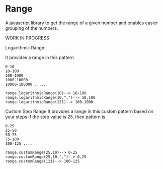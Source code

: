 Range
=====

A javascript library to get the range of a given number and enables easier grouping of the numbers.

WORK IN PROGRESS

Logarithmic Range:

It provides a range in this pattern
```
0-10
10-100
100-1000
1000-10000
10000-100000 .....
```
```
range.logarithmicRange(10)--> 10-100
range.logarithmicRange(10,",")--> 10,100
range.logarithmicRange(121)--> 100-1000
```
Custom Step Range
It provides a range in this custom pattern based on your steps
If the step value is 25, then pattern is
```
0-25
25-50
50-75
75-100
100-125 ....
```
```
range.customRange(25,10)--> 0-25
range.customRange(25,10,",")--> 0,25
range.customRange(121)--> 100-125
```


